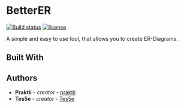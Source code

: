 # BetterER
[![Build status](https://ci.appveyor.com/api/projects/status/96eceghsxum4hcuk/branch/master?svg=true)](https://ci.appveyor.com/project/praktii/betterer/branch/master)
[![license](https://img.shields.io/github/license/praktii/BetterER?style=plastic)](https://github.com/praktii/BetterER/blob/master/LICENSE)

A simple and easy to use tool, that allows you to create ER-Diagrams.

## Built With



## Authors

* **Praktii** - *creator* - [praktii](https://github.com/praktii)
* **Tes5e** - *creator* - [Tes5e](https://github.com/Tes5e)
